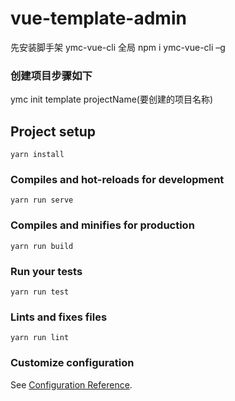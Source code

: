 # vue-template-admin

先安装脚手架 ymc-vue-cli
全局 npm i ymc-vue-cli –g

### 创建项目步骤如下

ymc init template projectName(要创建的项目名称)

## Project setup

```
yarn install
```

### Compiles and hot-reloads for development

```
yarn run serve
```

### Compiles and minifies for production

```
yarn run build
```

### Run your tests

```
yarn run test
```

### Lints and fixes files

```
yarn run lint
```

### Customize configuration

See [Configuration Reference](https://cli.vuejs.org/config/).
